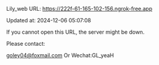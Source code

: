 Lily_web URL: https://222f-61-165-102-156.ngrok-free.app

Updated at: 2024-12-06 05:07:08

If you cannot open this URL, the server might be down.

Please contact: 

goley04@foxmail.com Or Wechat:GL_yeaH